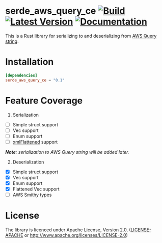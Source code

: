 # serde_aws_query_ce [![Build](https://github.com/local-cloud-rs/serde_aws_query_ce/actions/workflows/ci.yaml/badge.svg)](https://github.com/local-cloud-rs/serde_aws_query_ce/actions/workflows/ci.yaml) [![Latest Version]][crates.io] [![Documentation]][docs-rs] 

[Latest Version]: https://img.shields.io/crates/v/serde_aws_query_ce.svg
[crates.io]: https://crates.io/crates/serde_aws_query_ce
[Documentation]: https://docs.rs/serde_aws_query_ce/badge.svg
[docs-rs]: https://docs.rs/serde_aws_query_ce/

This is a Rust library for serializing to and deserializing from
[AWS Query string](https://smithy.io/2.0/aws/protocols/aws-query-protocol.html?highlight=query#aws-protocols-awsqueryname-query-key-naming).

Installation
============

```toml
[dependencies]
serde_aws_query_ce = "0.1"
```

Feature Coverage
================

1. Serialization

- [ ] Simple struct support
- [ ] Vec support
- [ ] Enum support
- [ ] [xmlFlattened](https://smithy.io/2.0/spec/protocol-traits.html#xmlflattened-trait) support

_**Note**: serialization to AWS Query string will be added later._

2. Deserialization

- [x] Simple struct support
- [x] Vec support
- [x] Enum support
- [x] Flattened Vec support
- [ ] AWS Smithy types

License
=======
The library is licenced under Apache License, Version 2.0, ([LICENSE-APACHE](LICENSE-APACHE) or http://www.apache.org/licenses/LICENSE-2.0)

